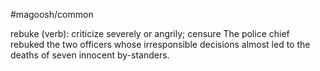 #magoosh/common

rebuke (verb): criticize severely or angrily; censure 
The police chief rebuked the two officers whose irresponsible decisions almost led to the deaths of seven 
innocent by-standers. 
